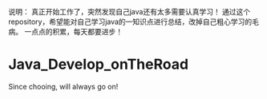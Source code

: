 
说明：
真正开始工作了，突然发现自己java还有太多需要认真学习！
通过这个repository，希望能对自己学习java的一知识点进行总结，改掉自己粗心学习的毛病。
一点点的积累，每天都要进步！
# Java_Develop_onTheRoad
Since chooing, will always go on!
